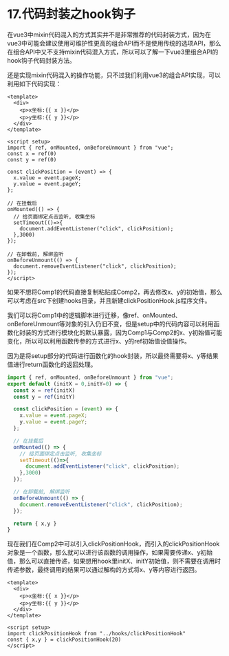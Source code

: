 # 17.代码封装之hook钩子

在vue3中mixin代码混入的方式其实并不是非常推荐的代码封装方式，因为在vue3中可能会建议使用可维护性更高的组合API而不是使用传统的选项API，那么在组合API中又不支持mixin代码混入方式，所以可以了解一下vue3里组合API的hook钩子代码封装方法。

还是实现mixin代码混入的操作功能，只不过我们利用vue3的组合API实现，可以利用如下代码实现：

```vue
<template>
  <div>
    <p>x坐标:{{ x }}</p>
    <p>y坐标:{{ y }}</p>
  </div>
</template>

<script setup>
import { ref, onMounted, onBeforeUnmount } from "vue";
const x = ref(0)
const y = ref(0)

const clickPosition = (event) => {
  x.value = event.pageX;
  y.value = event.pageY;
};

// 在挂载后
onMounted(() => {
  // 给页面绑定点击监听, 收集坐标
  setTimeout(()=>{
    document.addEventListener("click", clickPosition);
  },3000)
});

// 在卸载前, 解绑监听
onBeforeUnmount(() => {
  document.removeEventListener("click", clickPosition);
});
</script>

```

如果不想将Comp1的代码直接复制粘贴成Comp2，再去修改x、y的初始值，那么可以考虑在src下创建hooks目录，并且新建clickPositionHook.js程序文件。

我们可以将Comp1中的逻辑脚本进行迁移，像ref、onMounted、onBeforeUnmount等对象的引入仍旧不变，但是setup中的代码内容可以利用函数化封装的方式进行模块化的默认暴露，因为Comp1与Comp2的x、y初始值可能变化，所以可以利用函数传参的方式进行x、y的ref初始值设值操作。

因为是将setup部分的代码进行函数化的hook封装，所以最终需要将x、y等结果值进行return函数化的返回处理。

```js
import { ref, onMounted, onBeforeUnmount } from "vue";
export default (initX = 0,initY=0) => {
  const x = ref(initX)
  const y = ref(initY)

  const clickPosition = (event) => {
    x.value = event.pageX;
    y.value = event.pageY;
  };

  // 在挂载后
  onMounted(() => {
    // 给页面绑定点击监听, 收集坐标
    setTimeout(()=>{
      document.addEventListener("click", clickPosition);
    },3000)
  });

  // 在卸载前, 解绑监听
  onBeforeUnmount(() => {
    document.removeEventListener("click", clickPosition);
  });

  return { x,y }
}

```

现在我们在Comp2中可以引入clickPositionHook，而引入的clickPositionHook对象是一个函数，那么就可以进行该函数的调用操作，如果需要传递x、y初始值，那么可以直接传递，如果想用hook里initX、initY初始值，则不需要在调用时传递参数，最终调用的结果可以通过解构的方式将x、y等内容进行返回。

```vue
<template>
  <div>
    <p>x坐标:{{ x }}</p>
    <p>y坐标:{{ y }}</p>
  </div>
</template>

<script setup>
import clickPositionHook from "../hooks/clickPositionHook"
const { x,y } = clickPositionHook(20)
</script>
```


